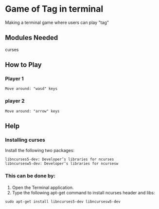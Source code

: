 # Game of Tag in terminal
Making a terminal game where users can play "tag"

## Modules Needed
  curses
  
## How to Play
  ### Player 1
    Move around: "wasd" keys 
    
  ### player 2
    Move around: "arrow" keys

## Help
  ### Installing curses
  Install the following two packages: 
  ```
  libncurses5-dev: Developer’s libraries for ncurses
  libncursesw5-dev: Developer’s libraries for ncursesw
  ```
  ### This can be done by:
  ####
  1. Open the Terminal application.
  2. Type the following apt-get command to install ncurses header and libs: 
  ```
  sudo apt-get install libncurses5-dev libncursesw5-dev
  ```

